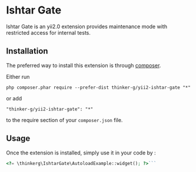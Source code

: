 Ishtar Gate
===========
Ishtar Gate is an yii2.0 extension provides maintenance mode with restricted access for internal tests.

Installation
------------

The preferred way to install this extension is through [composer](http://getcomposer.org/download/).

Either run

```
php composer.phar require --prefer-dist thinker-g/yii2-ishtar-gate "*"
```

or add

```
"thinker-g/yii2-ishtar-gate": "*"
```

to the require section of your `composer.json` file.


Usage
-----

Once the extension is installed, simply use it in your code by  :

```php
<?= \thinkerg\IshtarGate\AutoloadExample::widget(); ?>```